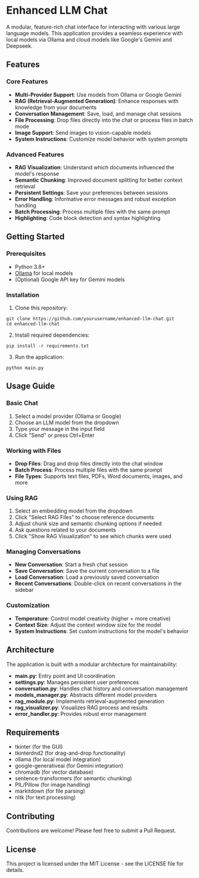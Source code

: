 # Enhanced LLM Chat

A modular, feature-rich chat interface for interacting with various large language models. This application provides a seamless experience with local models via Ollama and cloud models like Google's Gemini and Deepseek.

## Features

### Core Features
- **Multi-Provider Support**: Use models from Ollama or Google Gemini
- **RAG (Retrieval-Augmented Generation)**: Enhance responses with knowledge from your documents
- **Conversation Management**: Save, load, and manage chat sessions
- **File Processing**: Drop files directly into the chat or process files in batch mode
- **Image Support**: Send images to vision-capable models
- **System Instructions**: Customize model behavior with system prompts

### Advanced Features
- **RAG Visualization**: Understand which documents influenced the model's response
- **Semantic Chunking**: Improved document splitting for better context retrieval
- **Persistent Settings**: Save your preferences between sessions
- **Error Handling**: Informative error messages and robust exception handling
- **Batch Processing**: Process multiple files with the same prompt
- **Highlighting**: Code block detection and syntax highlighting

## Getting Started

### Prerequisites
- Python 3.8+
- [Ollama](https://ollama.ai/) for local models
- (Optional) Google API key for Gemini models

### Installation

1. Clone this repository:
```
git clone https://github.com/yourusername/enhanced-llm-chat.git
cd enhanced-llm-chat
```

2. Install required dependencies:
```
pip install -r requirements.txt
```

3. Run the application:
```
python main.py
```

## Usage Guide

### Basic Chat
1. Select a model provider (Ollama or Google)
2. Choose an LLM model from the dropdown
3. Type your message in the input field
4. Click "Send" or press Ctrl+Enter

### Working with Files
- **Drop Files**: Drag and drop files directly into the chat window
- **Batch Process**: Process multiple files with the same prompt
- **File Types**: Supports text files, PDFs, Word documents, images, and more

### Using RAG
1. Select an embedding model from the dropdown
2. Click "Select RAG Files" to choose reference documents
3. Adjust chunk size and semantic chunking options if needed
4. Ask questions related to your documents
5. Click "Show RAG Visualization" to see which chunks were used

### Managing Conversations
- **New Conversation**: Start a fresh chat session
- **Save Conversation**: Save the current conversation to a file
- **Load Conversation**: Load a previously saved conversation
- **Recent Conversations**: Double-click on recent conversations in the sidebar

### Customization
- **Temperature**: Control model creativity (higher = more creative)
- **Context Size**: Adjust the context window size for the model
- **System Instructions**: Set custom instructions for the model's behavior

## Architecture

The application is built with a modular architecture for maintainability:

- **main.py**: Entry point and UI coordination
- **settings.py**: Manages persistent user preferences
- **conversation.py**: Handles chat history and conversation management
- **models_manager.py**: Abstracts different model providers
- **rag_module.py**: Implements retrieval-augmented generation
- **rag_visualizer.py**: Visualizes RAG process and results
- **error_handler.py**: Provides robust error management

## Requirements

- tkinter (for the GUI)
- tkinterdnd2 (for drag-and-drop functionality)
- ollama (for local model integration)
- google-generativeai (for Gemini integration)
- chromadb (for vector database)
- sentence-transformers (for semantic chunking)
- PIL/Pillow (for image handling)
- markitdown (for file parsing)
- nltk (for text processing)

## Contributing

Contributions are welcome! Please feel free to submit a Pull Request.

## License

This project is licensed under the MIT License - see the LICENSE file for details.
